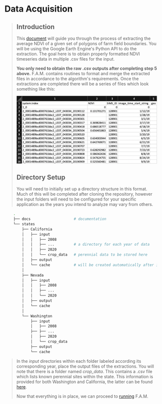 # Data Acquisition
>
>
> ## Introduction
> This [document](https://docs.google.com/document/d/1TTolXOjy3UQUG_UKBN5ror2HNB1JjmtVScBrJW-CjHo/edit?usp=sharing) will guide you through the process of extracting the average NDVI of a given set of polygons of farm field boundaries. You will be using the Google Earth Engine's Python API to do the extraction. The goal here is to obtain properly formatted NDVI timeseries data in multiple .csv files for the input.
>
> **You only need to obtain the raw .csv outputs after completing step 5 above.** F.A.M. contains routines to format and merge the extracted files in accordance to the algorithm's requirements. Once the extractions are completed there will be a series of files which look something like this:
>
> <img src="imgs/format.png" width="600"/>
>
> ## Directory Setup
> You will need to initially set up a directory structure in this format. Much of this will be completed after cloning the repository, however the input folders will need to be configured for your specific application as the years you intend to analyze may vary from others.
```bash
    .
    ├── docs                    # documentation
    └── states
        ├── California
        │   ├── input
        │   │   ├── 2008
        │   │   ├── ...         # a directory for each year of data
        │   │   ├── 2020
        │   │   └── crop_data   # perennial data to be stored here
        │   ├── output
        │   └── cache           # will be created automatically after initial run
        │
        ├── Nevada
        │   ├── input
        │   │   ├── 2008
        │   │   ├── ...
        │   │   └── 2020
        │   ├── output
        │   └── cache
        │
        └── Washington
            ├── input
            │   ├── 2008
            ├── ├── ...
            │   ├── 2020
            │   └── crop_data
            ├── output
            └── cache
```
> In the <i>input</i> directories within each folder labeled according its corresponding year, place the output files of the extractions. You will note that there is a folder named <i>crop_data</i>. This contains a .csv file which lists known perennial sites within the state. This information is provided for both Washington and California, the latter can be found [here](../states/California/sample_crop_data/).
>
> Now that everything is in place, we can proceed to [running](tutorial.md) F.A.M.